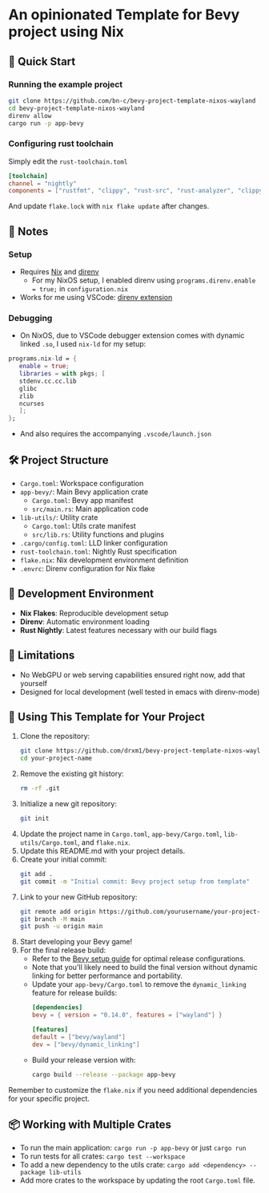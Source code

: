 # An opinionated Template for Bevy project using Nix

## 🚀 Quick Start

### Running the example project
```bash
git clone https://github.com/bn-c/bevy-project-template-nixos-wayland
cd bevy-project-template-nixos-wayland
direnv allow
cargo run -p app-bevy
```

### Configuring rust toolchain
Simply edit the `rust-toolchain.toml`
```toml
[toolchain]
channel = "nightly"
components = ["rustfmt", "clippy", "rust-src", "rust-analyzer", "clippy"] 
```

And update `flake.lock` with `nix flake update` after changes. 

## 📝 Notes

### Setup
- Requires [Nix](https://nixos.org/) and [direnv](https://direnv.net/)
  - For my NixOS setup, I enabled direnv using `programs.direnv.enable = true;` in `configuration.nix`
- Works for me using VSCode: [direnv extension](https://marketplace.visualstudio.com/items?itemName=cab404.vscode-direnv)

### Debugging

- On NixOS, due to VSCode debugger extension comes with dynamic linked `.so`, I used `nix-ld` for my setup:
```nix
programs.nix-ld = {
   enable = true;
   libraries = with pkgs; [
   stdenv.cc.cc.lib 
   glibc
   zlib 
   ncurses 
   ];
};
```
- And also requires the accompanying `.vscode/launch.json`

## 🛠 Project Structure

- `Cargo.toml`: Workspace configuration
- `app-bevy/`: Main Bevy application crate
  - `Cargo.toml`: Bevy app manifest
  - `src/main.rs`: Main application code
- `lib-utils/`: Utility crate
  - `Cargo.toml`: Utils crate manifest
  - `src/lib.rs`: Utility functions and plugins
- `.cargo/config.toml`: LLD linker configuration
- `rust-toolchain.toml`: Nightly Rust specification
- `flake.nix`: Nix development environment definition
- `.envrc`: Direnv configuration for Nix flake

## 🧰 Development Environment

- **Nix Flakes**: Reproducible development setup
- **Direnv**: Automatic environment loading
- **Rust Nightly**: Latest features necessary with our build flags

## 🚫 Limitations

- No WebGPU or web serving capabilities ensured right now, add that yourself
- Designed for local development (well tested in emacs with direnv-mode)

## 🔧 Using This Template for Your Project

1. Clone the repository:
   ```bash
   git clone https://github.com/drxm1/bevy-project-template-nixos-wayland.git your-project-name
   cd your-project-name
   ```
2. Remove the existing git history:
   ```bash
   rm -rf .git
   ```
3. Initialize a new git repository:
   ```bash
   git init
   ```
4. Update the project name in `Cargo.toml`, `app-bevy/Cargo.toml`, `lib-utils/Cargo.toml`, and `flake.nix`.
5. Update this README.md with your project details.
6. Create your initial commit:
   ```bash
   git add .
   git commit -m "Initial commit: Bevy project setup from template"
   ```
7. Link to your new GitHub repository:
   ```bash
   git remote add origin https://github.com/yourusername/your-project-name.git
   git branch -M main
   git push -u origin main
   ```
8. Start developing your Bevy game!
9. For the final release build:
   - Refer to the [Bevy setup guide](https://bevyengine.org/learn/quick-start/getting-started/setup/) for optimal release configurations.
   - Note that you'll likely need to build the final version without dynamic linking for better performance and portability.
   - Update your `app-bevy/Cargo.toml` to remove the `dynamic_linking` feature for release builds:
     ```toml
     [dependencies]
     bevy = { version = "0.14.0", features = ["wayland"] }
     
     [features]
     default = ["bevy/wayland"]
     dev = ["bevy/dynamic_linking"]
     ```
   - Build your release version with:
     ```bash
     cargo build --release --package app-bevy
     ```

Remember to customize the `flake.nix` if you need additional dependencies for your specific project.

## 📦 Working with Multiple Crates

- To run the main application: `cargo run -p app-bevy` or just `cargo run`
- To run tests for all crates: `cargo test --workspace`
- To add a new dependency to the utils crate: `cargo add <dependency> --package lib-utils`
- Add more crates to the workspace by updating the root `Cargo.toml` file.
